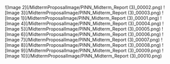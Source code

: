 ![Image 2](/MidtermProposalImage/PINN_Midterm_Report (3)_00002.png)
![Image 3](/MidtermProposalImage/PINN_Midterm_Report (3)_00003.png)
![Image 1](/MidtermProposalImage/PINN_Midterm_Report (3)_00001.png)
![Image 4](/MidtermProposalImage/PINN_Midterm_Report (3)_00004.png)
![Image 5](/MidtermProposalImage/PINN_Midterm_Report (3)_00005.png)
![Image 6](/MidtermProposalImage/PINN_Midterm_Report (3)_00006.png)
![Image 7](/MidtermProposalImage/PINN_Midterm_Report (3)_00007.png)
![Image 8](/MidtermProposalImage/PINN_Midterm_Report (3)_00008.png)
![Image 9](/MidtermProposalImage/PINN_Midterm_Report (3)_00009.png)
![Image 10](/MidtermProposalImage/PINN_Midterm_Report (3)_00010.png)

